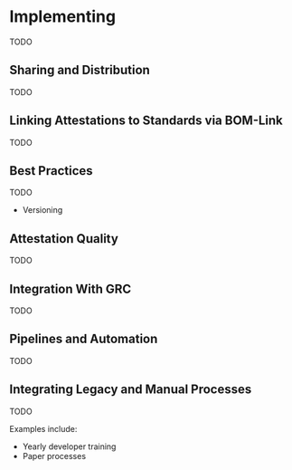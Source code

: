 # Implementing
TODO

## Sharing and Distribution
TODO

## Linking Attestations to Standards via BOM-Link
TODO

## Best Practices
TODO 
- Versioning

## Attestation Quality
TODO

## Integration With GRC
TODO

## Pipelines and Automation
TODO

## Integrating Legacy and Manual Processes
TODO

Examples include:
- Yearly developer training
- Paper processes

<div style="page-break-after: always; visibility: hidden">
\newpage
</div>